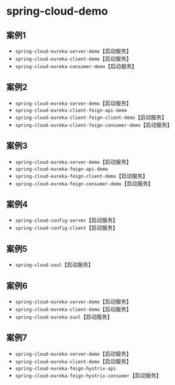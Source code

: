 # spring-cloud-demo

## 案例1
* `spring-cloud-eureka-server-demo`【启动服务】
* `spring-cloud-eureka-client-demo`【启动服务】
* `spring-cloud-eureka-consumer-demo`【启动服务】

## 案例2
* `spring-cloud-eureka-server-demo`【启动服务】
* `spring-cloud-eureka-client-feign-api-demo`
* `spring-cloud-eureka-client-feign-client-demo`【启动服务】
* `spring-cloud-eureka-client-feign-consumer-demo`【启动服务】

## 案例3
* `spring-cloud-eureka-server-demo`【启动服务】
* `spring-cloud-eureka-feign-api-demo`
* `spring-cloud-eureka-feign-client-demo`【启动服务】
* `spring-cloud-eureka-feign-consumer-demo`【启动服务】

## 案例4
* `spring-cloud-config-server`【启动服务】
* `spring-cloud-config-client`【启动服务】

## 案例5
* `spring-cloud-zuul`【启动服务】

## 案例6
* `spring-cloud-eureka-server-demo`【启动服务】
* `spring-cloud-eureka-client-demo`【启动服务】
* `spring-cloud-eureka-zuul`【启动服务】

## 案例7
* `spring-cloud-eureka-server-demo`【启动服务】
* `spring-cloud-eureka-client-demo`【启动服务】
* `spring-cloud-eureka-feign-hystrix-api`
* `spring-cloud-eureka-feign-hystrix-consumer`【启动服务】

